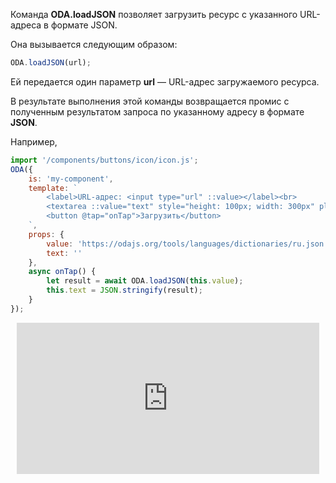 Команда **ODA.loadJSON** позволяет загрузить ресурс с указанного URL-адреса в формате JSON.

Она вызывается следующим образом:

```javascript
ODA.loadJSON(url);
```

Ей передается один параметр **url** — URL-адрес загружаемого ресурса.

В результате выполнения этой команды возвращается промис с полученным результатом запроса по указанному адресу в формате **JSON**.

Например,

```javascript run_line_edit_loadoda_[my-component.js]_h=100_
import '/components/buttons/icon/icon.js';
ODA({
    is: 'my-component',
    template: `
        <label>URL-адрес: <input type="url" ::value></label><br>
        <textarea ::value="text" style="height: 100px; width: 300px" placeholder="Результат запроса"></textarea><br>
        <button @tap="onTap">Загрузить</button>
    `,
    props: {
        value: 'https://odajs.org/tools/languages/dictionaries/ru.json',
        text: ''
    },
    async onTap() {
        let result = await ODA.loadJSON(this.value);
        this.text = JSON.stringify(result);
    }
});
```

<div style="position:relative;padding-bottom:48%; margin:10px">
    <iframe src="https://www.youtube.com/embed/ieQBxpYWCpI?start=0" frameborder="0" allow="accelerometer; autoplay; encrypted-media; gyroscope; picture-in-picture" allowfullscreen
    	style="position:absolute;width:100%;height:100%;"></iframe>
</div>
